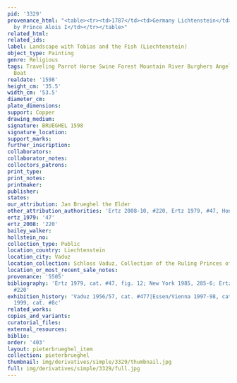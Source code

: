 ```yaml
---
pid: '3329'
provenance_html: "<table><tr><td>1787</td><td>Germany Lichtenstein</td><td>Acquired
  by Prince Alois I</td></tr></table>"
related_html: 
related_ids: 
label: Landscape with Tobias and the Fish (Liechtenstein)
object_type: Painting
genre: Religious
tags: Traveling Parrot Horse Swine Forest Mountain River Burghers Angels Old_Testament
  Boat
realdate: '1598'
height_cm: '35.5'
width_cm: '53.5'
diameter_cm: 
plate_dimensions: 
support: Copper
drawing_medium: 
signature: BRUEGHEL 1598
signature_location: 
support_marks: 
further_inscription: 
collaborators: 
collaborator_notes: 
collectors_patrons: 
print_type: 
print_notes: 
printmaker: 
publisher: 
states: 
our_attribution: Jan Brueghel the Elder
other_attribution_authorities: 'Ertz 2008-10, #220, Ertz 1979, #47, Honig database'
ertz_1979: '47'
ertz_2008: '220'
bailey_walker: 
hollstein_no: 
collection_type: Public
location_country: Liechtenstein
location_city: Vaduz
location_collection: Schloss Vaduz, Collection of the Ruling Princes of Liechtenstein
location_or_most_recent_sale_notes: 
provenance: '5505'
bibliography: 'Ertz 1979, cat. #47, fig. 12; New York 1985, 285-6; Ertz 2008-10, cat.
  #220'
exhibition_history: 'Vaduz 1956/57, cat. #477|Essen/Vienna 1997-98, cat. #31|Phoenix
  1999, cat. #8c'
related_works: 
copies_and_variants: 
curatorial_files: 
external_resources: 
biblio: 
order: '403'
layout: pieterbrueghel_item
collection: pieterbrueghel
thumbnail: img/derivatives/simple/3329/thumbnail.jpg
full: img/derivatives/simple/3329/full.jpg
---
```

